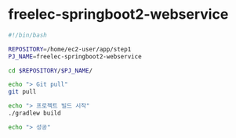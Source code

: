 # freelec-springboot2-webservice

```bash
#!/bin/bash

REPOSITORY=/home/ec2-user/app/step1
PJ_NAME=freelec-springboot2-webservice

cd $REPOSITORY/$PJ_NAME/

echo "> Git pull"
git pull

echo "> 프로젝트 빌드 시작"
./gradlew build

echo "> 성공"
```
